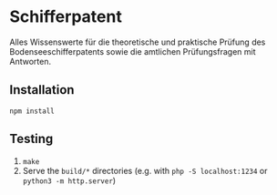 # Schifferpatent

Alles Wissenswerte für die theoretische und praktische Prüfung
des Bodenseeschifferpatents sowie die amtlichen Prüfungsfragen mit Antworten.


## Installation

```shell
npm install
```


## Testing

<!--
TODO: CSS must be generated differently first
```sh
make serve/schifferpatent_org
```
-->

1. `make`
1. Serve the `build/*` directories
    (e.g. with `php -S localhost:1234` or `python3 -m http.server`)
